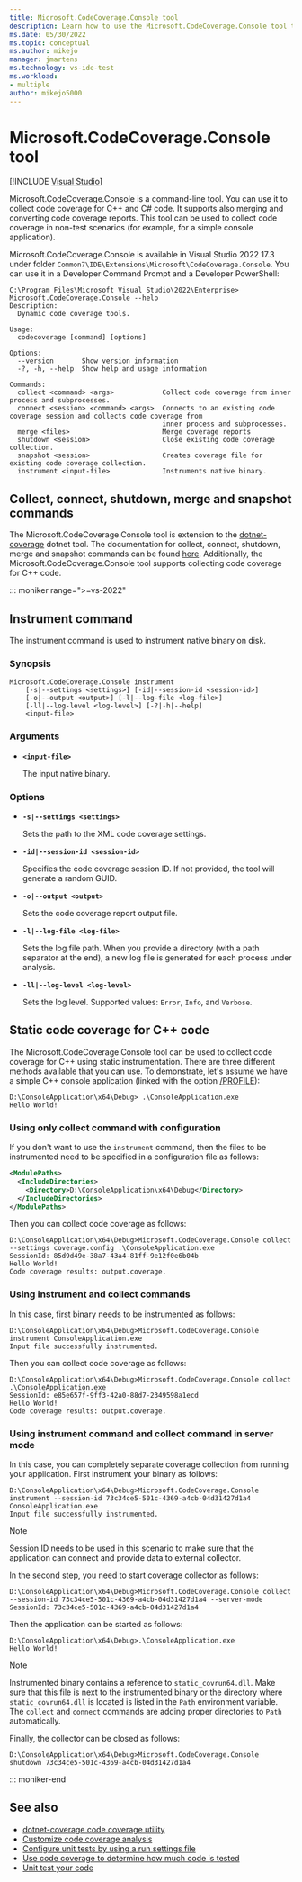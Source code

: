 ```yaml
---
title: Microsoft.CodeCoverage.Console tool
description: Learn how to use the Microsoft.CodeCoverage.Console tool to collect code coverage.
ms.date: 05/30/2022
ms.topic: conceptual
ms.author: mikejo
manager: jmartens
ms.technology: vs-ide-test
ms.workload:
- multiple
author: mikejo5000
---
```

# Microsoft.CodeCoverage.Console tool

 [!INCLUDE [Visual Studio](~/includes/applies-to-version/vs-windows-only.md)]

Microsoft.CodeCoverage.Console is a command-line tool. You can use it to collect code coverage for C++ and C# code. It supports also merging and converting code coverage reports. This tool can be used to collect code coverage in non-test scenarios (for example, for a simple console application).

Microsoft.CodeCoverage.Console is available in Visual Studio 2022 17.3 under folder `Common7\IDE\Extensions\Microsoft\CodeCoverage.Console`. You can use it in a Developer Command Prompt and a Developer PowerShell:

```console
C:\Program Files\Microsoft Visual Studio\2022\Enterprise> Microsoft.CodeCoverage.Console --help
Description:
  Dynamic code coverage tools.

Usage:
  codecoverage [command] [options]

Options:
  --version       Show version information
  -?, -h, --help  Show help and usage information

Commands:
  collect <command> <args>            Collect code coverage from inner process and subprocesses.
  connect <session> <command> <args>  Connects to an existing code coverage session and collects code coverage from
                                      inner process and subprocesses.
  merge <files>                       Merge coverage reports
  shutdown <session>                  Close existing code coverage collection.
  snapshot <session>                  Creates coverage file for existing code coverage collection.
  instrument <input-file>             Instruments native binary.

```

## Collect, connect, shutdown, merge and snapshot commands

The Microsoft.CodeCoverage.Console tool is extension to the [dotnet-coverage](/dotnet/core/additional-tools/dotnet-coverage) dotnet tool. The documentation for collect, connect, shutdown, merge and snapshot commands can be found [here](/dotnet/core/additional-tools/dotnet-coverage). Additionally, the Microsoft.CodeCoverage.Console tool supports collecting code coverage for C++ code.

::: moniker range=">=vs-2022"
## Instrument command

The instrument command is used to instrument native binary on disk. 

### Synopsis

```console
Microsoft.CodeCoverage.Console instrument
    [-s|--settings <settings>] [-id|--session-id <session-id>]
    [-o|--output <output>] [-l|--log-file <log-file>]
    [-ll|--log-level <log-level>] [-?|-h|--help]
    <input-file>
```

### Arguments

* **`<input-file>`**

  The input native binary.

### Options

* **`-s|--settings <settings>`**

  Sets the path to the XML code coverage settings.

* **`-id|--session-id <session-id>`**

  Specifies the code coverage session ID. If not provided, the tool will generate a random GUID.

* **`-o|--output <output>`**

  Sets the code coverage report output file.

* **`-l|--log-file <log-file>`**

  Sets the log file path. When you provide a directory (with a path separator at the end), a new log file is generated for each process under analysis.

* **`-ll|--log-level <log-level>`**

  Sets the log level. Supported values: `Error`, `Info`, and  `Verbose`.

## Static code coverage for C++ code

The Microsoft.CodeCoverage.Console tool can be used to collect code coverage for C++ using static instrumentation. There are three different methods available that you can use. To demonstrate, let's assume we have a simple C++ console application (linked with the option [/PROFILE](/cpp/build/reference/profile-performance-tools-profiler?view=msvc-170)):

```console
D:\ConsoleApplication\x64\Debug> .\ConsoleApplication.exe
Hello World!
```

### Using only collect command with configuration

If you don't want to use the `instrument` command, then the files to be instrumented need to be specified in a configuration file as follows:

```xml
<ModulePaths>
  <IncludeDirectories>
    <Directory>D:\ConsoleApplication\x64\Debug</Directory>
  </IncludeDirectories>
</ModulePaths>
```

Then you can collect code coverage as follows:

```console
D:\ConsoleApplication\x64\Debug>Microsoft.CodeCoverage.Console collect --settings coverage.config .\ConsoleApplication.exe
SessionId: 85d9d49e-38a7-43a4-81ff-9e12f0e6b04b
Hello World!
Code coverage results: output.coverage.
```

### Using instrument and collect commands

In this case, first binary needs to be instrumented as follows:

```console
D:\ConsoleApplication\x64\Debug>Microsoft.CodeCoverage.Console instrument ConsoleApplication.exe
Input file successfully instrumented.
```

Then you can collect code coverage as follows:

```console
D:\ConsoleApplication\x64\Debug>Microsoft.CodeCoverage.Console collect .\ConsoleApplication.exe
SessionId: e85e657f-9ff3-42a0-88d7-2349598a1ecd
Hello World!
Code coverage results: output.coverage.
```

### Using instrument command and collect command in server mode

In this case, you can completely separate coverage collection from running your application. First instrument your binary as follows:

```console
D:\ConsoleApplication\x64\Debug>Microsoft.CodeCoverage.Console instrument --session-id 73c34ce5-501c-4369-a4cb-04d31427d1a4 ConsoleApplication.exe
Input file successfully instrumented.
```

> [!NOTE]
> Session ID needs to be used in this scenario to make sure that the application can connect and provide data to external collector.

In the second step, you need to start coverage collector as follows:

```console
D:\ConsoleApplication\x64\Debug>Microsoft.CodeCoverage.Console collect --session-id 73c34ce5-501c-4369-a4cb-04d31427d1a4 --server-mode
SessionId: 73c34ce5-501c-4369-a4cb-04d31427d1a4
```

Then the application can be started as follows:

```console
D:\ConsoleApplication\x64\Debug>.\ConsoleApplication.exe
Hello World!
```
> [!NOTE]
> Instrumented binary contains a reference to `static_covrun64.dll`. Make sure that this file is next to the instrumented binary or the directory where `static_covrun64.dll` is located is listed in the `Path` environment variable. The `collect` and `connect` commands are adding proper directories to `Path` automatically.

Finally, the collector can be closed as follows:

```console
D:\ConsoleApplication\x64\Debug>Microsoft.CodeCoverage.Console shutdown 73c34ce5-501c-4369-a4cb-04d31427d1a4
```

::: moniker-end

## See also

- [dotnet-coverage code coverage utility](/dotnet/core/additional-tools/dotnet-coverage)
- [Customize code coverage analysis](../test/customizing-code-coverage-analysis.md)
- [Configure unit tests by using a run settings file](../test/configure-unit-tests-by-using-a-dot-runsettings-file.md)
- [Use code coverage to determine how much code is tested](../test/using-code-coverage-to-determine-how-much-code-is-being-tested.md)
- [Unit test your code](../test/unit-test-your-code.md)
